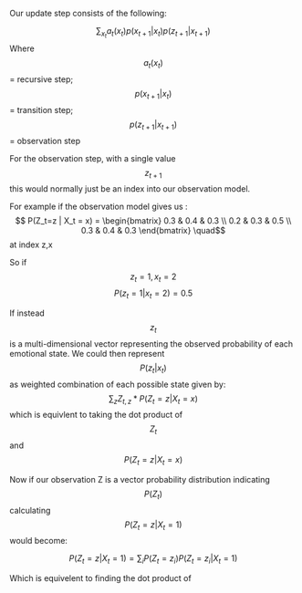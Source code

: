 Our update step consists of the following:  


$$
\sum_{x_t}a_t(x_t)p(x_{t+1}|x_t)p(z_{t+1}|x_{t+1})
$$
Where $$a_t(x_t)$$ = recursive step; $$p(x_{t+1}|x_t)$$ = transition step;  $$p(z_{t+1}|x_{t+1})$$ = observation step

For the observation step, with a single value $$z_{t+1}$$ this would normally just be an index into our observation model. 

For example if the observation model gives us : $$ P(Z_t=z | X_t = x)  = \begin{bmatrix} 
0.3 & 0.4 & 0.3 \\
0.2 & 0.3 & 0.5 \\
0.3 & 0.4 & 0.3 
\end{bmatrix}
\quad$$at index z,x



So if $$z_t = 1, x_t=2$$  $$ P(z_t=1| x_t = 2) = 0.5 $$ 

If instead $$z_t$$ is a multi-dimensional vector representing the observed probability of each emotional state. We could then represent  $$ P(z_t| x_t)  $$ as weighted combination of each possible state given by:
$$
\sum_z Z_{t,z}*P(Z_t=z | X_t = x)
$$
which is equivlent to taking the dot product of $$ Z_t$$ and  $$P(Z_t=z | X_t = x)$$





Now if our observation Z is a vector probability distribution indicating $$P(Z_t)$$ calculating $$ P(Z_t=z | X_t = 1) $$ would become:

$$  P(Z_t=z | X_t = 1) = \sum_i P(Z_t=z_i)P(Z_t=z_i | X_t = 1) $$

Which is equivelent to finding the dot product of 

